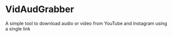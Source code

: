 # VidAudGrabber
A simple tool to download audio or video from YouTube and Instagram using a single link
